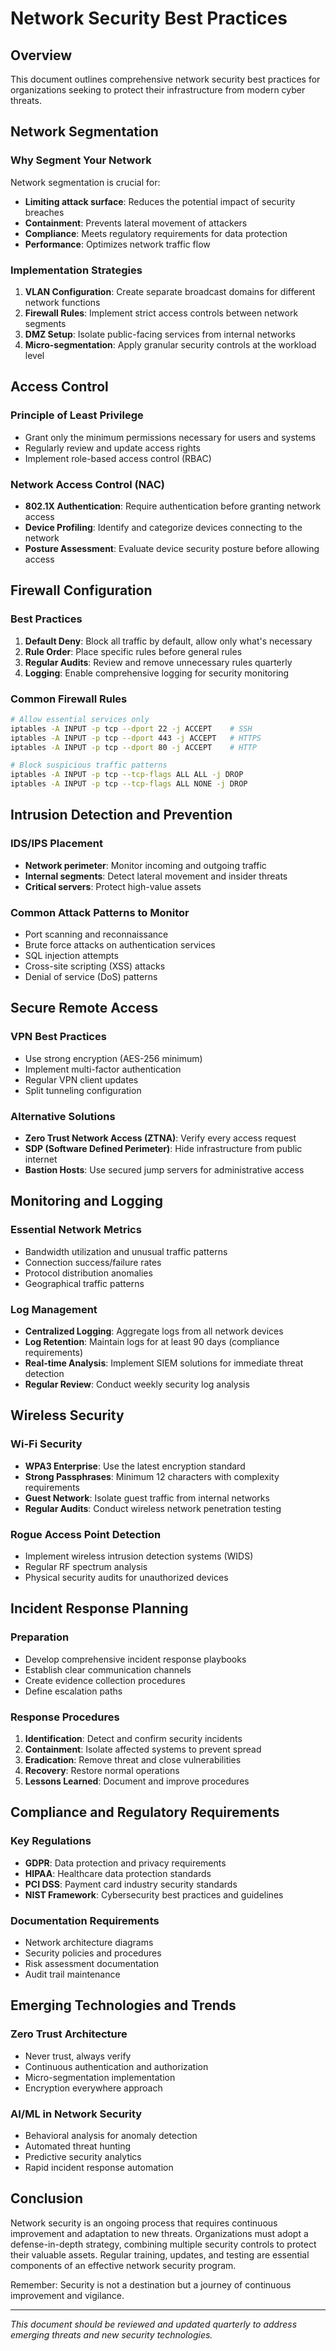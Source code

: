 # Network Security Best Practices

## Overview
This document outlines comprehensive network security best practices for organizations seeking to protect their infrastructure from modern cyber threats.

## Network Segmentation

### Why Segment Your Network
Network segmentation is crucial for:
- **Limiting attack surface**: Reduces the potential impact of security breaches
- **Containment**: Prevents lateral movement of attackers
- **Compliance**: Meets regulatory requirements for data protection
- **Performance**: Optimizes network traffic flow

### Implementation Strategies
1. **VLAN Configuration**: Create separate broadcast domains for different network functions
2. **Firewall Rules**: Implement strict access controls between network segments
3. **DMZ Setup**: Isolate public-facing services from internal networks
4. **Micro-segmentation**: Apply granular security controls at the workload level

## Access Control

### Principle of Least Privilege
- Grant only the minimum permissions necessary for users and systems
- Regularly review and update access rights
- Implement role-based access control (RBAC)

### Network Access Control (NAC)
- **802.1X Authentication**: Require authentication before granting network access
- **Device Profiling**: Identify and categorize devices connecting to the network
- **Posture Assessment**: Evaluate device security posture before allowing access

## Firewall Configuration

### Best Practices
1. **Default Deny**: Block all traffic by default, allow only what's necessary
2. **Rule Order**: Place specific rules before general rules
3. **Regular Audits**: Review and remove unnecessary rules quarterly
4. **Logging**: Enable comprehensive logging for security monitoring

### Common Firewall Rules
```bash
# Allow essential services only
iptables -A INPUT -p tcp --dport 22 -j ACCEPT    # SSH
iptables -A INPUT -p tcp --dport 443 -j ACCEPT   # HTTPS
iptables -A INPUT -p tcp --dport 80 -j ACCEPT    # HTTP

# Block suspicious traffic patterns
iptables -A INPUT -p tcp --tcp-flags ALL ALL -j DROP
iptables -A INPUT -p tcp --tcp-flags ALL NONE -j DROP
```

## Intrusion Detection and Prevention

### IDS/IPS Placement
- **Network perimeter**: Monitor incoming and outgoing traffic
- **Internal segments**: Detect lateral movement and insider threats
- **Critical servers**: Protect high-value assets

### Common Attack Patterns to Monitor
- Port scanning and reconnaissance
- Brute force attacks on authentication services
- SQL injection attempts
- Cross-site scripting (XSS) attacks
- Denial of service (DoS) patterns

## Secure Remote Access

### VPN Best Practices
- Use strong encryption (AES-256 minimum)
- Implement multi-factor authentication
- Regular VPN client updates
- Split tunneling configuration

### Alternative Solutions
- **Zero Trust Network Access (ZTNA)**: Verify every access request
- **SDP (Software Defined Perimeter)**: Hide infrastructure from public internet
- **Bastion Hosts**: Use secured jump servers for administrative access

## Monitoring and Logging

### Essential Network Metrics
- Bandwidth utilization and unusual traffic patterns
- Connection success/failure rates
- Protocol distribution anomalies
- Geographical traffic patterns

### Log Management
- **Centralized Logging**: Aggregate logs from all network devices
- **Log Retention**: Maintain logs for at least 90 days (compliance requirements)
- **Real-time Analysis**: Implement SIEM solutions for immediate threat detection
- **Regular Review**: Conduct weekly security log analysis

## Wireless Security

### Wi-Fi Security
- **WPA3 Enterprise**: Use the latest encryption standard
- **Strong Passphrases**: Minimum 12 characters with complexity requirements
- **Guest Network**: Isolate guest traffic from internal networks
- **Regular Audits**: Conduct wireless network penetration testing

### Rogue Access Point Detection
- Implement wireless intrusion detection systems (WIDS)
- Regular RF spectrum analysis
- Physical security audits for unauthorized devices

## Incident Response Planning

### Preparation
- Develop comprehensive incident response playbooks
- Establish clear communication channels
- Create evidence collection procedures
- Define escalation paths

### Response Procedures
1. **Identification**: Detect and confirm security incidents
2. **Containment**: Isolate affected systems to prevent spread
3. **Eradication**: Remove threat and close vulnerabilities
4. **Recovery**: Restore normal operations
5. **Lessons Learned**: Document and improve procedures

## Compliance and Regulatory Requirements

### Key Regulations
- **GDPR**: Data protection and privacy requirements
- **HIPAA**: Healthcare data protection standards
- **PCI DSS**: Payment card industry security standards
- **NIST Framework**: Cybersecurity best practices and guidelines

### Documentation Requirements
- Network architecture diagrams
- Security policies and procedures
- Risk assessment documentation
- Audit trail maintenance

## Emerging Technologies and Trends

### Zero Trust Architecture
- Never trust, always verify
- Continuous authentication and authorization
- Micro-segmentation implementation
- Encryption everywhere approach

### AI/ML in Network Security
- Behavioral analysis for anomaly detection
- Automated threat hunting
- Predictive security analytics
- Rapid incident response automation

## Conclusion

Network security is an ongoing process that requires continuous improvement and adaptation to new threats. Organizations must adopt a defense-in-depth strategy, combining multiple security controls to protect their valuable assets. Regular training, updates, and testing are essential components of an effective network security program.

Remember: Security is not a destination but a journey of continuous improvement and vigilance.

---

*This document should be reviewed and updated quarterly to address emerging threats and new security technologies.*